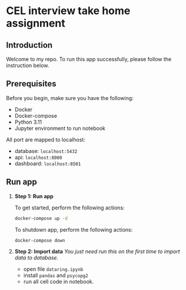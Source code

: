 # CEL interview take home assignment

## Introduction

Welcome to my repo. To run this app successfully, please follow the instruction below.

## Prerequisites

Before you begin, make sure you have the following:

- Docker
- Docker-compose
- Python 3.11
- Jupyter environment to run notebook

All port are mapped to localhost:

- database: `localhost:5432`
- api: `localhost:8000`
- dashboard: `localhost:8501`

## Run app
1. **Step 1: Run app**

   To get started, perform the following actions:

   ```bash
   docker-compose up -d
   ```
   To shutdown app, perform the following actions:

   ```bash
   docker-compose down
   ```
1. **Step 2: Import data**
    *You just need run this on the first time to import data to database.*
    - open file `dataring.ipynb`
    - install `pandas` and `psycopg2`
    - run all cell code in notebook.
